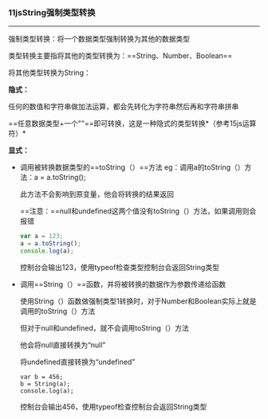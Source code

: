 ### 11jsString强制类型转换

---

强制类型转换：将一个数据类型强制转换为其他的数据类型

类型转换主要指将其他的类型转换为：==String、Number、Boolean==

将其他类型转换为String：

**隐式：**

​	 任何的数值和字符串做加法运算，都会先转化为字符串然后再和字符串拼串

​	==任意数据类型+一个""==即可转换，这是一种隐式的类型转换*（参考15js运算符）*

**显式：**

+ 调用被转换数据类型的==toString（）==方法     eg：调用a的toString（）方法：a = a.toString();

	此方法不会影响到原变量，他会将转换的结果返回

	==注意：==null和undefined这两个值没有toString（）方法，如果调用则会报错

	```js
	var a = 123;
	a = a.toString();
	console.log(a);
	```

	控制台会输出123，使用typeof检查类型控制台会返回String类型

+ 调用==String（）==函数，并将被转换的数据作为参数传递给函数

	使用String（）函数做强制类型1转换时，对于Number和Boolean实际上就是调用的toString（）方法

	但对于null和undefined，就不会调用toString（）方法

	他会将null直接转换为“null”

	将undefined直接转换为“undefined”

	```
	var b = 456;
	b = String(a);
	console.log(a);
	```

	控制台会输出456，使用typeof检查控制台会返回String类型
	
